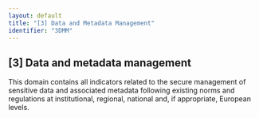 ```yaml
---
layout: default
title: "[3] Data and Metadata Management"
identifier: "3DMM"
---
```


## [3] Data and metadata management

This domain contains all indicators related to the secure management of sensitive data and associated metadata following existing norms and regulations at institutional, regional, national and, if appropriate, European levels.
